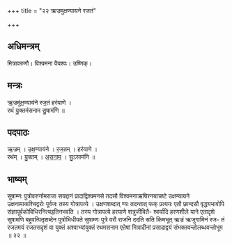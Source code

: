 +++
title = "२२ ऋज्रमुक्षण्यायने रजतं"

+++
## अधिमन्त्रम्
मित्रावरुणौ। विश्वमना वैयश्वः। उष्णिक्।

## मन्त्रः
ऋ॒ज्रमु॑क्ष॒ण्याय॑ने रज॒तं हर॑याणे ।  
रथं॑ यु॒क्तम॑सनाम सु॒षाम॑णि ॥

## पदपाठः
ऋ॒ज्रम् । उ॒क्ष॒ण्याय॑ने । र॒ज॒तम् । हर॑याणे ।  
रथ॑म् । यु॒क्तम् । अ॒स॒ना॒म॒ । सु॒ऽसाम॑नि ॥

## भाष्यम्
सुषाम्णः पुत्रोवरुर्नामराजा सयद्दानं प्रादाद्विश्वमनसे तदसौ विश्वमनाऋषिरनयाचष्टे उक्षण्यायने उक्षनामाकश्चिद्वरोः पूर्वजः तस्य गोत्रापत्ये । उक्षणशब्दात् ण्यः तदन्तात् फक् प्रत्ययः एतौ छान्दसौ वृद्ध्यभावोपि संज्ञापूर्वकोविधिरनित्यइतिनभवति । तस्य गोत्रापत्ये हरयाणे शत्रुजीवितै- श्वर्यादि हरणशीले याने एतादृशे सुषामणि बहुवत्पितृशब्देन पुत्रोभिधीयते सुषाम्णः पुत्रे वरौ राजनि ददति सति किमभूत् ऋज्रं ऋजुगामिनं रज- तं रजतमयं रजतसदृशं वा युक्तं अश्वाभ्यांयुक्तं रथमसनाम एतेषां मित्रादीनां प्रसादाद्वयं संभक्तवन्तोलब्धवन्तोभूम ॥ २२ ॥